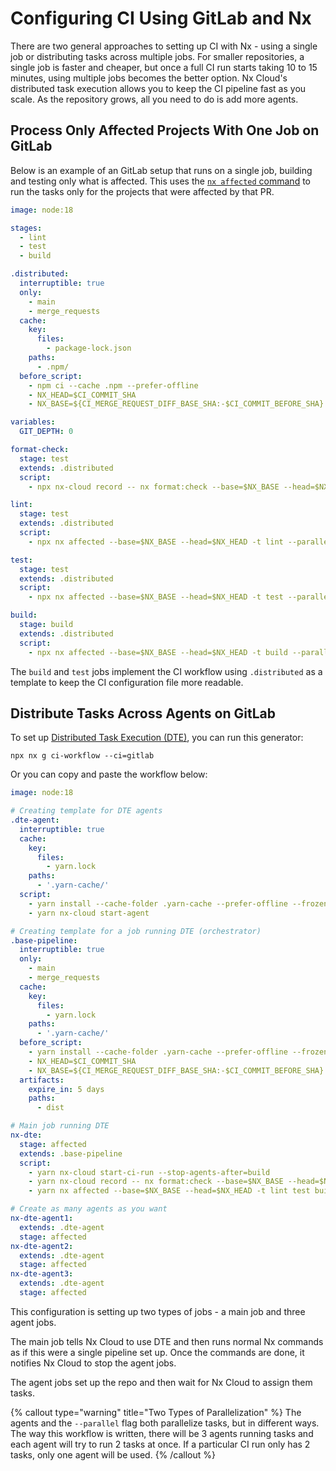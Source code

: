 # Configuring CI Using GitLab and Nx

There are two general approaches to setting up CI with Nx - using a single job or distributing tasks across multiple jobs. For smaller repositories, a single job is faster and cheaper, but once a full CI run starts taking 10 to 15 minutes, using multiple jobs becomes the better option. Nx Cloud's distributed task execution allows you to keep the CI pipeline fast as you scale. As the repository grows, all you need to do is add more agents.

## Process Only Affected Projects With One Job on GitLab

Below is an example of an GitLab setup that runs on a single job, building and testing only what is affected. This uses the [`nx affected` command](/ci/features/affected) to run the tasks only for the projects that were affected by that PR.

```yaml {% fileName=".gitlab-ci.yml" %}
image: node:18

stages:
  - lint
  - test
  - build

.distributed:
  interruptible: true
  only:
    - main
    - merge_requests
  cache:
    key:
      files:
        - package-lock.json
    paths:
      - .npm/
  before_script:
    - npm ci --cache .npm --prefer-offline
    - NX_HEAD=$CI_COMMIT_SHA
    - NX_BASE=${CI_MERGE_REQUEST_DIFF_BASE_SHA:-$CI_COMMIT_BEFORE_SHA}

variables:
  GIT_DEPTH: 0

format-check:
  stage: test
  extends: .distributed
  script:
    - npx nx-cloud record -- nx format:check --base=$NX_BASE --head=$NX_HEAD

lint:
  stage: test
  extends: .distributed
  script:
    - npx nx affected --base=$NX_BASE --head=$NX_HEAD -t lint --parallel=3

test:
  stage: test
  extends: .distributed
  script:
    - npx nx affected --base=$NX_BASE --head=$NX_HEAD -t test --parallel=3 --configuration=ci

build:
  stage: build
  extends: .distributed
  script:
    - npx nx affected --base=$NX_BASE --head=$NX_HEAD -t build --parallel=3
```

The `build` and `test` jobs implement the CI workflow using `.distributed` as a template to keep the CI configuration file more readable.

## Distribute Tasks Across Agents on GitLab

To set up [Distributed Task Execution (DTE)](/ci/features/distribute-task-execution), you can run this generator:

```shell
npx nx g ci-workflow --ci=gitlab
```

Or you can copy and paste the workflow below:

```yaml {% fileName=".gitlab-ci.yml" %}
image: node:18

# Creating template for DTE agents
.dte-agent:
  interruptible: true
  cache:
    key:
      files:
        - yarn.lock
    paths:
      - '.yarn-cache/'
  script:
    - yarn install --cache-folder .yarn-cache --prefer-offline --frozen-lockfile
    - yarn nx-cloud start-agent

# Creating template for a job running DTE (orchestrator)
.base-pipeline:
  interruptible: true
  only:
    - main
    - merge_requests
  cache:
    key:
      files:
        - yarn.lock
    paths:
      - '.yarn-cache/'
  before_script:
    - yarn install --cache-folder .yarn-cache --prefer-offline --frozen-lockfile
    - NX_HEAD=$CI_COMMIT_SHA
    - NX_BASE=${CI_MERGE_REQUEST_DIFF_BASE_SHA:-$CI_COMMIT_BEFORE_SHA}
  artifacts:
    expire_in: 5 days
    paths:
      - dist

# Main job running DTE
nx-dte:
  stage: affected
  extends: .base-pipeline
  script:
    - yarn nx-cloud start-ci-run --stop-agents-after=build
    - yarn nx-cloud record -- nx format:check --base=$NX_BASE --head=$NX_HEAD
    - yarn nx affected --base=$NX_BASE --head=$NX_HEAD -t lint test build --parallel=2

# Create as many agents as you want
nx-dte-agent1:
  extends: .dte-agent
  stage: affected
nx-dte-agent2:
  extends: .dte-agent
  stage: affected
nx-dte-agent3:
  extends: .dte-agent
  stage: affected
```

This configuration is setting up two types of jobs - a main job and three agent jobs.

The main job tells Nx Cloud to use DTE and then runs normal Nx commands as if this were a single pipeline set up. Once the commands are done, it notifies Nx Cloud to stop the agent jobs.

The agent jobs set up the repo and then wait for Nx Cloud to assign them tasks.

{% callout type="warning" title="Two Types of Parallelization" %}
The agents and the `--parallel` flag both parallelize tasks, but in different ways. The way this workflow is written, there will be 3 agents running tasks and each agent will try to run 2 tasks at once. If a particular CI run only has 2 tasks, only one agent will be used.
{% /callout %}
